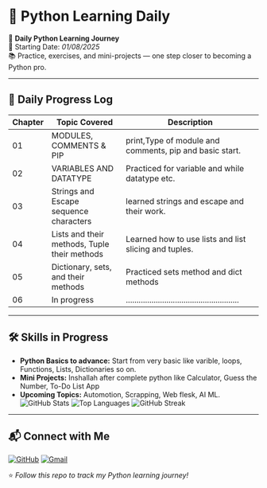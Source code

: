 # 🐍 Python Learning Daily

🚀 **Daily Python Learning Journey**  
📅 Starting Date: *01/08/2025*  
📚 Practice, exercises, and mini-projects — one step closer to becoming a Python pro.

---


## 📅 Daily Progress Log
| Chapter  | Topic Covered                           | Description                                             |
|----------|---------------------------------------------|---------------------------------------------------------|
| 01       | MODULES, COMMENTS & PIP                     | print,Type of module and comments, pip and basic start. |
| 02       | VARIABLES AND DATATYPE                      | Practiced for variable and while datatype etc.          |
| 03       | Strings and Escape sequence characters      | learned strings and escape and their work.              |
| 04       | Lists and their methods, Tuple their methods| Learned how to use lists and list slicing and tuples.   | 
| 05       | Dictionary, sets, and their methods         | Practiced sets method and dict methods                  | 
| 06       | In progress                                 | .....................................................   | 

---

## 🛠 Skills in Progress
- **Python Basics to advance:** Start from very basic like varible, loops, Functions, Lists, Dictionaries so on.
- **Mini Projects:**  Inshallah after complete python like Calculator, Guess the Number, To-Do List App
- **Upcoming Topics:** Automotion, Scrapping, Web flesk, AI ML.
![GitHub Stats](https://github-readme-stats.vercel.app/api?username=Anees-Ul-Rehman&show_icons=true&theme=tokyonight)
![Top Languages](https://github-readme-stats.vercel.app/api/top-langs/?username=Anees-Ul-Rehman&layout=compact&theme=tokyonight)
![GitHub Streak](https://streak-stats.demolab.com?user=Anees-Ul-Rehman&theme=tokyonight)

---

## 📬 Connect with Me
[![GitHub](https://img.shields.io/badge/GitHub-Anees_Ul_Rehman-black?logo=github)](https://github.com/Anees-Ul-Rehman)
[![Gmail](https://img.shields.io/badge/Email-aneesulrehman2025@gmail.com-red?logo=gmail)](mailto:aneesulrehman2025@gmail.com)

⭐ *Follow this repo to track my Python learning journey!*
